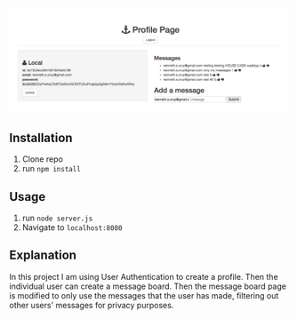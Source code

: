 ![21 Savage](public/img/screenshot.png)

## Installation

1. Clone repo
2. run `npm install`

## Usage

1. run `node server.js`
2. Navigate to `localhost:8080`

## Explanation

In this project I am using User Authentication to create a profile.
Then the individual user can create a message board.
Then the message board page is modified to only use the messages
that the user has made, filtering out other users' messages for
privacy purposes.
